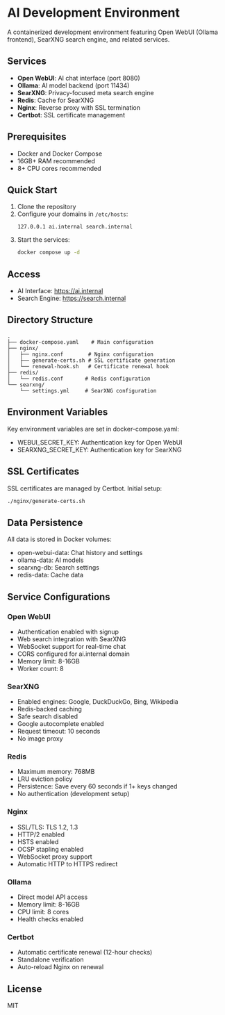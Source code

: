 # AI Development Environment

A containerized development environment featuring Open WebUI (Ollama frontend), SearXNG search engine, and related services.

## Services

- **Open WebUI**: AI chat interface (port 8080)
- **Ollama**: AI model backend (port 11434)
- **SearXNG**: Privacy-focused meta search engine
- **Redis**: Cache for SearXNG
- **Nginx**: Reverse proxy with SSL termination
- **Certbot**: SSL certificate management

## Prerequisites

- Docker and Docker Compose
- 16GB+ RAM recommended
- 8+ CPU cores recommended

## Quick Start

1. Clone the repository
2. Configure your domains in `/etc/hosts`:
   ```
   127.0.0.1 ai.internal search.internal
   ```
3. Start the services:
   ```bash
   docker compose up -d
   ```

## Access

- AI Interface: https://ai.internal
- Search Engine: https://search.internal

## Directory Structure

```
.
├── docker-compose.yaml    # Main configuration
├── nginx/
│   ├── nginx.conf        # Nginx configuration
│   ├── generate-certs.sh # SSL certificate generation
│   └── renewal-hook.sh   # Certificate renewal hook
├── redis/
│   └── redis.conf       # Redis configuration
└── searxng/
    └── settings.yml     # SearXNG configuration
```

## Environment Variables

Key environment variables are set in docker-compose.yaml:
- WEBUI_SECRET_KEY: Authentication key for Open WebUI
- SEARXNG_SECRET_KEY: Authentication key for SearXNG

## SSL Certificates

SSL certificates are managed by Certbot. Initial setup:
```bash
./nginx/generate-certs.sh
```

## Data Persistence

All data is stored in Docker volumes:
- open-webui-data: Chat history and settings
- ollama-data: AI models
- searxng-db: Search settings
- redis-data: Cache data

## Service Configurations

### Open WebUI
- Authentication enabled with signup
- Web search integration with SearXNG
- WebSocket support for real-time chat
- CORS configured for ai.internal domain
- Memory limit: 8-16GB
- Worker count: 8

### SearXNG
- Enabled engines: Google, DuckDuckGo, Bing, Wikipedia
- Redis-backed caching
- Safe search disabled
- Google autocomplete enabled
- Request timeout: 10 seconds
- No image proxy

### Redis
- Maximum memory: 768MB
- LRU eviction policy
- Persistence: Save every 60 seconds if 1+ keys changed
- No authentication (development setup)

### Nginx
- SSL/TLS: TLS 1.2, 1.3
- HTTP/2 enabled
- HSTS enabled
- OCSP stapling enabled
- WebSocket proxy support
- Automatic HTTP to HTTPS redirect

### Ollama
- Direct model API access
- Memory limit: 8-16GB
- CPU limit: 8 cores
- Health checks enabled

### Certbot
- Automatic certificate renewal (12-hour checks)
- Standalone verification
- Auto-reload Nginx on renewal

## License
MIT